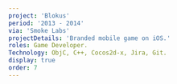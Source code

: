 ```yaml
---
project: 'Blokus'
period: '2013 - 2014'
via: 'Smoke Labs'
projectDetails: 'Branded mobile game on iOS.'
roles: Game Developer.
Technology: ObjC, C++, Cocos2d-x, Jira, Git.
display: true
order: 7
---
```

